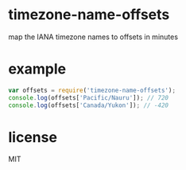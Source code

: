 # timezone-name-offsets

map the IANA timezone names to offsets in minutes

# example

``` js
var offsets = require('timezone-name-offsets');
console.log(offsets['Pacific/Nauru']); // 720
console.log(offsets['Canada/Yukon']); // -420
```

# license

MIT
